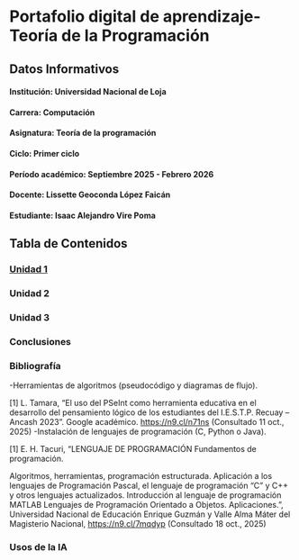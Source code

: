# **Portafolio digital de aprendizaje-Teoría de la Programación**

## Datos Informativos

#### **Institución:** Universidad Nacional de Loja                                                                  

#### **Carrera:** Computación    

#### **Asignatura:** Teoría de la programación

#### **Ciclo:** Primer ciclo

#### **Período académico:** Septiembre 2025 - Febrero 2026

#### **Docente:** Lissette Geoconda López Faicán

#### **Estudiante:** Isaac Alejandro Vire Poma

## Tabla de Contenidos

### [Unidad 1](Unidad1.md)

### Unidad 2

### Unidad 3

### Conclusiones 

### Bibliografía
-Herramientas de algoritmos (pseudocódigo y diagramas de flujo).

[1] L. Tamara, “El uso del PSeInt como herramienta educativa en el desarrollo del pensamiento lógico de los estudiantes del I.E.S.T.P. Recuay – Ancash 2023”. Google
académico. https://n9.cl/n71ns (Consultado 11 oct., 2025)
-Instalación de lenguajes de programación (C, Python o Java).

[1] E. H. Tacuri, “LENGUAJE DE PROGRAMACIÓN Fundamentos de programación.

Algoritmos, herramientas, programación estructurada. Aplicación a los lenguajes de Programación Pascal, el lenguaje de programación “C” y C++ y otros lenguajes actualizados. Introducción al lenguaje de programación MATLAB Lenguajes de Programación Orientado a Objetos. Aplicaciones.”, Universidad Nacional de Educación Enrique Guzmán y Valle Alma Máter del Magisterio Nacional, https://n9.cl/7mqdyp (Consultado 18 oct., 2025)

### Usos de la IA
